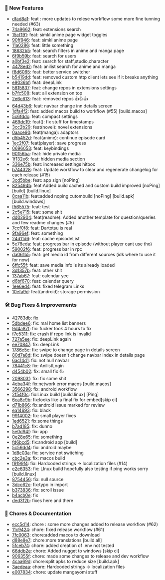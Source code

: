 

### 🎉 New Features
* [dfad8a1](https://github.com/grayankit/DantotsuRe/commit/dfad8a1): feat : more updates to relese workflow some more fine tunning needed (#63)
* [74a9662](https://github.com/grayankit/DantotsuRe/commit/74a9662): feat: extensions search
* [15cf191](https://github.com/grayankit/DantotsuRe/commit/15cf191): feat: simkl anime page widget toggles
* [90ff946](https://github.com/grayankit/DantotsuRe/commit/90ff946): feat: simkl anime page
* [11a0286](https://github.com/grayankit/DantotsuRe/commit/11a0286): feat: little something
* [18632b5](https://github.com/grayankit/DantotsuRe/commit/18632b5): feat: search filters in anime and manga page
* [6f9b59b](https://github.com/grayankit/DantotsuRe/commit/6f9b59b): feat: search for users
* [a0bf3e2](https://github.com/grayankit/DantotsuRe/commit/a0bf3e2): feat: search for staff,studio,character
* [4478ed2](https://github.com/grayankit/DantotsuRe/commit/4478ed2): feat: anilist search for anime and manga
* [f8d6065](https://github.com/grayankit/DantotsuRe/commit/f8d6065): feat: better service switcher
* [b5419dd](https://github.com/grayankit/DantotsuRe/commit/b5419dd): feat: removed custom http client lets see if it breaks anything
* [e9036bf](https://github.com/grayankit/DantotsuRe/commit/e9036bf): feat: deepLink
* [5815837](https://github.com/grayankit/DantotsuRe/commit/5815837): feat: change repos in extensions settings
* [b7fc508](https://github.com/grayankit/DantotsuRe/commit/b7fc508): feat: all extension on top
* [2e6c613](https://github.com/grayankit/DantotsuRe/commit/2e6c613): feat: removed repos 👍👍👍
* [64d43b6](https://github.com/grayankit/DantotsuRe/commit/64d43b6): feat: navbar change inn details screen
* [1dfa4f2](https://github.com/grayankit/DantotsuRe/commit/1dfa4f2): feat: added macos build to workflow (#55) [build.macos]
* [5c6fddc](https://github.com/grayankit/DantotsuRe/commit/5c6fddc): feat: compact settings
* [469dc19](https://github.com/grayankit/DantotsuRe/commit/469dc19): feat(): fix stuff for timestamps
* [3cc2b29](https://github.com/grayankit/DantotsuRe/commit/3cc2b29): feat(novel): novel extensions
* [0aace90](https://github.com/grayankit/DantotsuRe/commit/0aace90): feat(manga): adaptors
* [d5b452d](https://github.com/grayankit/DantotsuRe/commit/d5b452d): feat(anime): continue episode card
* [1ec2f07](https://github.com/grayankit/DantotsuRe/commit/1ec2f07): feat(player): save progress
* [0696053](https://github.com/grayankit/DantotsuRe/commit/0696053): feat: keybindings
* [90f56ba](https://github.com/grayankit/DantotsuRe/commit/90f56ba): feat: hide private media
* [1f132e6](https://github.com/grayankit/DantotsuRe/commit/1f132e6): feat: hidden media section
* [336e75b](https://github.com/grayankit/DantotsuRe/commit/336e75b): feat: increased settings hitbox
* [b744328](https://github.com/grayankit/DantotsuRe/commit/b744328): feat: Update workflow to clear and regenerate changelog for each release (#15)
* [3cd5bbe](https://github.com/grayankit/DantotsuRe/commit/3cd5bbe): feat: app sign [noPing]
* [825494b](https://github.com/grayankit/DantotsuRe/commit/825494b): feat:Added build cached and custom build improved [noPing] [build] [build.linux]
* [8caa11b](https://github.com/grayankit/DantotsuRe/commit/8caa11b): feat:added noping cutombuild [noPing] [build.apk] [build.windows]
* [f565575](https://github.com/grayankit/DantotsuRe/commit/f565575): feat: test
* [2c5e715](https://github.com/grayankit/DantotsuRe/commit/2c5e715): feat: some shit
* [dd02904](https://github.com/grayankit/DantotsuRe/commit/dd02904): feat(readme): Added another template for question/queries and few readme changes (#5)
* [7ccf0f8](https://github.com/grayankit/DantotsuRe/commit/7ccf0f8): feat: Dartotsu is real
* [9fa96ef](https://github.com/grayankit/DantotsuRe/commit/9fa96ef): feat: something
* [24d11d6](https://github.com/grayankit/DantotsuRe/commit/24d11d6): feat: cache episodeList
* [5e78eda](https://github.com/grayankit/DantotsuRe/commit/5e78eda): feat: progress bar in episode (without player cant use tho)
* [59002f6](https://github.com/grayankit/DantotsuRe/commit/59002f6): feat: progress bar in rpc
* [da061b5](https://github.com/grayankit/DantotsuRe/commit/da061b5): feat: get media id from different sources (idk where to use it for now)
* [6ffc55f](https://github.com/grayankit/DantotsuRe/commit/6ffc55f): feat: save media info is its already loaded
* [3d1357b](https://github.com/grayankit/DantotsuRe/commit/3d1357b): feat: other shit
* [137ab67](https://github.com/grayankit/DantotsuRe/commit/137ab67): feat: calendar yee
* [d6bf670](https://github.com/grayankit/DantotsuRe/commit/d6bf670): feat: calendar query
* [1ee6ed4](https://github.com/grayankit/DantotsuRe/commit/1ee6ed4): feat: fixed telegram Links
* [10efa9d](https://github.com/grayankit/DantotsuRe/commit/10efa9d): feat(android): storage permission

### 🛠️ Bug Fixes & Improvements
* [42783db](https://github.com/grayankit/DantotsuRe/commit/42783db): fix
* [5dbdee6](https://github.com/grayankit/DantotsuRe/commit/5dbdee6): fix: mal home list banners
* [9d4a87f](https://github.com/grayankit/DantotsuRe/commit/9d4a87f): fix: fucker took 4 hours to fix
* [f7e5311](https://github.com/grayankit/DantotsuRe/commit/f7e5311): fix: crash if repo link is invalid
* [727a5ee](https://github.com/grayankit/DantotsuRe/commit/727a5ee): fix: deepLink again
* [ee70847](https://github.com/grayankit/DantotsuRe/commit/ee70847): fix: deepLink
* [1786e5e](https://github.com/grayankit/DantotsuRe/commit/1786e5e): fix: swipe to change page in details screen
* [80d7a8d](https://github.com/grayankit/DantotsuRe/commit/80d7a8d): fix: swipe doesn't change navbar index in details page
* [6ac14d1](https://github.com/grayankit/DantotsuRe/commit/6ac14d1): fix: not null navbar
* [78441c8](https://github.com/grayankit/DantotsuRe/commit/78441c8): fix: AnilistLogin
* [d454b02](https://github.com/grayankit/DantotsuRe/commit/d454b02): fix: small fix 👍
* [209803f](https://github.com/grayankit/DantotsuRe/commit/209803f): fix: fix some shit
* [4eba34f](https://github.com/grayankit/DantotsuRe/commit/4eba34f): fix:network error macos [build.macos]
* [3566298](https://github.com/grayankit/DantotsuRe/commit/3566298): fix: android workflow
* [2f54f0c](https://github.com/grayankit/DantotsuRe/commit/2f54f0c): fix:Linux build [build.linux] [Ping]
* [6ca8c9b](https://github.com/grayankit/DantotsuRe/commit/6ca8c9b): fix:looks like a final fix for embed[skip ci]
* [d71b866](https://github.com/grayankit/DantotsuRe/commit/d71b866): fix:android issue marked for review
* [ea14693](https://github.com/grayankit/DantotsuRe/commit/ea14693): fix: black
* [9914002](https://github.com/grayankit/DantotsuRe/commit/9914002): fix: small player fixes
* [1ed6521](https://github.com/grayankit/DantotsuRe/commit/1ed6521): fix:some things
* [b7ad185](https://github.com/grayankit/DantotsuRe/commit/b7ad185): fix: dunno
* [5e0d94f](https://github.com/grayankit/DantotsuRe/commit/5e0d94f): fix: app
* [0e28e65](https://github.com/grayankit/DantotsuRe/commit/0e28e65): fix: something
* [fd6bcd5](https://github.com/grayankit/DantotsuRe/commit/fd6bcd5): fix:android app [build]
* [5c56dd4](https://github.com/grayankit/DantotsuRe/commit/5c56dd4): fix: android maybe
* [1d8c03a](https://github.com/grayankit/DantotsuRe/commit/1d8c03a): fix: service not switching
* [cbc2e3a](https://github.com/grayankit/DantotsuRe/commit/cbc2e3a): fix: macos build
* [f9199f4](https://github.com/grayankit/DantotsuRe/commit/f9199f4): fix: Hardcoded strings → localization files (#14)
* [e2e6353](https://github.com/grayankit/DantotsuRe/commit/e2e6353): fix: LInux build hopefully also testing if ping works sorry [build.linux]
* [8754456](https://github.com/grayankit/DantotsuRe/commit/8754456): fix: null source
* [3dcc62c](https://github.com/grayankit/DantotsuRe/commit/3dcc62c): fix:typo in import
* [b373836](https://github.com/grayankit/DantotsuRe/commit/b373836): fix: scroll issue
* [b4acb0e](https://github.com/grayankit/DantotsuRe/commit/b4acb0e): fix
* [ded3f2b](https://github.com/grayankit/DantotsuRe/commit/ded3f2b): fixes here and there

### 🧹 Chores & Documentation
* [ecc5d14](https://github.com/grayankit/DantotsuRe/commit/ecc5d14): chore : some more changes added to release workflow  (#62)
* [11c9424](https://github.com/grayankit/DantotsuRe/commit/11c9424): chore: fixed release workflow (#61)
* [7fc0063](https://github.com/grayankit/DantotsuRe/commit/7fc0063): chore:added macos to download
* [d88e8e7](https://github.com/grayankit/DantotsuRe/commit/d88e8e7): chore:more translations [build.all]
* [5fceb74](https://github.com/grayankit/DantotsuRe/commit/5fceb74): chore: added creation of .env not tested
* [66ddb2e](https://github.com/grayankit/DantotsuRe/commit/66ddb2e): chore: Added nugget to windows [skip ci]
* [906355f](https://github.com/grayankit/DantotsuRe/commit/906355f): chore: made some changes to release and  dev workflow
* [4caa69d](https://github.com/grayankit/DantotsuRe/commit/4caa69d): chore:split apks to reduce size [build.apk]
* [3aedeaa](https://github.com/grayankit/DantotsuRe/commit/3aedeaa): chore: Hardcoded strings → localization files
* [e007834](https://github.com/grayankit/DantotsuRe/commit/e007834): chore: update mangayomi stuff


